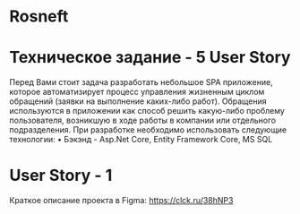 # Rosneft

# Техническое задание - 5 User Story
Перед Вами стоит задача разработать небольшое SPA приложение, которое автоматизирует процесс управления жизненным циклом обращений (заявки на выполнение каких-либо работ). Обращения используются в приложении как способ решить какую-либо проблему пользователя, возникшую в ходе работы в компании или отдельного подразделения. При разработке необходимо использовать следующие технологии: 
•	Бэкэнд - Asp.Net Core, Entity Framework Core, MS SQL

# User Story - 1

Краткое описание проекта в Figma: https://clck.ru/38hNP3
